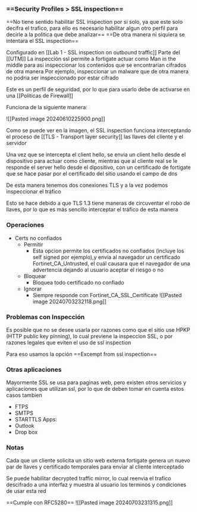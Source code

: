 ### ==Security Profiles > SSL inspection==
==No tiene sentido habilitar SSL inspection por si solo, ya que este solo decifra el trafico, para ello es necesario habilitar algun otro perfil para decirle a la politica que debe analizar==
==De otra manera ni siquiera se intentara el SSL inspection==


Configurado en [[Lab 1 - SSL inspection on outbound traffic]]
Parte del [[UTM]]
La inspección ssl permite a fortigate actuar como Man in the middle para así inspeccionar los contenidos que se encontrarían cifrados de otra manera
Por ejemplo, inspeccionar un malware que de otra manera no podria ser inspeccionado por estar cifrado

Este es un perfil de seguridad, por lo que para usarlo debe de activarse en una [[Politicas de Firewall]] 


Funciona de la siguiente manera:

![[Pasted image 20240610225900.png]]

Como se puede ver en la imagen, el SSL inspection funciona interceptando el proceso de [[TLS - Transport layer security]] las llaves del cliente y el servidor

Una vez que se intercepta el client hello, se envia un client hello desde el dispositivo para actuar como cliente, mientras que al cliente real se le responde el server hello desde el dipositivo, con un certificado de fortigate que se hace pasar por el certificado del sitio usando el campo de dns

De esta manera tenemos dos conexiones TLS y a la vez podemos inspeccionar el tráfico

Esto se hace debido a que TLS 1.3 tiene maneras de circuventar el robo de llaves, por lo que es más sencillo interceptar el tráfico de esta manera

### Operaciones
- Certs no confiados
	- Permitir
		- Esta opcion permite los certificados no confiados (incluye los self signed por ejemplo),y envia al navegador un certificado Fortinet_CA_Untrusted, el cuál causara que el navegador de una advertencia dejando al usuario aceptar el riesgo o no
	- Bloquear
		- Bloquea todo certificado no confiado
	- Ignorar
		- Siempre responde con Fortinet_CA_SSL_Certificate 
![[Pasted image 20240703232118.png]]


### Problemas con Inspección
Es posible que no se desee usarla por razones como que el sitio use HPKP (HTTP public key pinning), lo cual previene la inspeccion SSL, o por razones legales que eviten el uso de ssl inspection

Para eso usamos la opción ==Excempt from ssl inspection==


### Otras aplicaciones
Mayormente SSL se usa para paginas web, pero existen otros servicios y aplicaciones que utilizan ssl, por lo que de deben tomar en cuenta estos casos tambien
- FTPS
- SMTPS
- STARTTLS
Apps:
- Outlook
- Drop box


### Notas
Cada que un cliente solicita un sitio web externa fortigate genera un nuevo par de llaves y certificado temporales para enviar al cliente interceptado

Se puede habilitar decrypted traffic mirror, lo cual reenvia el trafico descifrado a una interfaz y muestra al usuario los terminos y condiciones de usar esta red

==Cumple con RFC5280==
![[Pasted image 20240703231315.png]]

